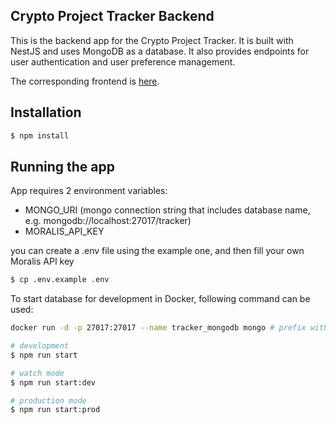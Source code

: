 ## Crypto Project Tracker Backend

This is the backend app for the Crypto Project Tracker. It is built with NestJS and uses MongoDB as a database. 
It also provides endpoints for user authentication and user preference management.

The corresponding frontend is [here](https://github.com/zarnoevic/crypto-tracker-fe).

## Installation

```bash
$ npm install
```

## Running the app

App requires 2 environment variables:
 - MONGO_URI (mongo connection string that includes database name, e.g. mongodb://localhost:27017/tracker)
 - MORALIS_API_KEY

you can create a .env file using the example one, and then fill your own Moralis API key

```bash
$ cp .env.example .env
```

To start database for development in Docker, following command can be used:

```bash
docker run -d -p 27017:27017 --name tracker_mongodb mongo # prefix with duo on linux if needed
```

```bash
# development
$ npm run start

# watch mode
$ npm run start:dev

# production mode
$ npm run start:prod
```

